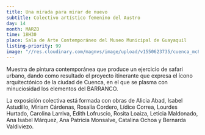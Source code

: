 ```yaml
---
title: Una mirada para mirar de nuevo
subtitle: Colectivo artístico femenino del Austro
day: 14
month: MARZO
time: 18H30
place: Sala de Arte Contemporáneo del Museo Municipal de Guayaquil
listing-priority: 99
image: "//res.cloudinary.com/magnvs/image/upload/v1550623735/cuenca_mc88dl.jpg"
---
```


Muestra de pintura contemporánea que produce un ejercicio de safari urbano, dando como resultado el proyecto itinerante que expresa el ícono arquitectónico de la ciudad de Cuenca, en el que se plasma con minuciosidad los elementos del BARRANCO.

La exposición colectiva está formada con obras de Alicia Abad, Isabel Astudillo, Miriam Cárdenas, Rosalía Cordero, Lídice Correa, Lourdes Hurtado, Carolina Larriva, Edith Lofruscio, Rosita Loaiza, Leticia Maldonado, Ana Isabel Márquez, Ana Patricia Monsalve, Catalina Ochoa y Bernarda Valdiviezo.
